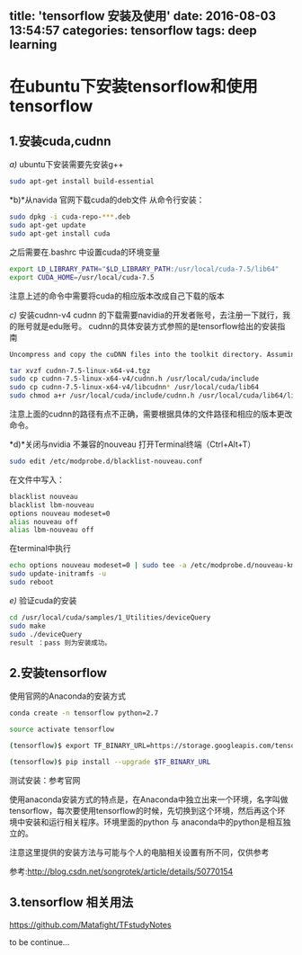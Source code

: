 title: 'tensorflow 安装及使用'
date: 2016-08-03 13:54:57
categories: tensorflow
tags: deep learning
---

**在ubuntu下安装tensorflow和使用tensorflow**
==============
1.安装cuda,cudnn
------------  
*a)*
ubuntu下安装需要先安装g++
```bash
sudo apt-get install build-essential
```
*b)*从navida 官网下载cuda的deb文件
从命令行安装：
```bash
sudo dpkg -i cuda-repo-***.deb
sudo apt-get update
sudo apt-get install cuda
```
之后需要在.bashrc 中设置cuda的环境变量
```bash
export LD_LIBRARY_PATH="$LD_LIBRARY_PATH:/usr/local/cuda-7.5/lib64"
export CUDA_HOME=/usr/local/cuda-7.5
```
注意上述的命令中需要将cuda的相应版本改成自己下载的版本

*c)*
安装cudnn-v4
cudnn 的下载需要navidia的开发者账号，去注册一下就行，我的账号就是edu账号。
cudnn的具体安装方式参照的是tensorflow给出的安装指南

```bash
Uncompress and copy the cuDNN files into the toolkit directory. Assuming the toolkit is installed in /usr/local/cuda, run the following commands (edited to reflect the cuDNN version you downloaded):

tar xvzf cudnn-7.5-linux-x64-v4.tgz
sudo cp cudnn-7.5-linux-x64-v4/cudnn.h /usr/local/cuda/include
sudo cp cudnn-7.5-linux-x64-v4/libcudnn* /usr/local/cuda/lib64
sudo chmod a+r /usr/local/cuda/include/cudnn.h /usr/local/cuda/lib64/libcudnn*
```
注意上面的cudnn的路径有点不正确，需要根据具体的文件路径和相应的版本更改命令。

*d)*关闭与nvidia 不兼容的nouveau
打开Terminal终端（Ctrl+Alt+T）
```bash
sudo edit /etc/modprobe.d/blacklist-nouveau.conf
```
在文件中写入：
```bash
blacklist nouveau
blacklist lbm-nouveau
options nouveau modeset=0
alias nouveau off
alias lbm-nouveau off
```
在terminal中执行
```bash
echo options nouveau modeset=0 | sudo tee -a /etc/modprobe.d/nouveau-kms.conf
sudo update-initramfs -u
sudo reboot
```
*e)*
验证cuda的安装
```bash
cd /usr/local/cuda/samples/1_Utilities/deviceQuery
sudo make
sudo ./deviceQuery
result ：pass 则为安装成功。
```

2.安装tensorflow
-------------
使用官网的Anaconda的安装方式
```bash
conda create -n tensorflow python=2.7

source activate tensorflow

(tensorflow)$ export TF_BINARY_URL=https://storage.googleapis.com/tensorflow/linux/gpu/tensorflow-0.9.0-cp27-none-linux_x86_64.whl

(tensorflow)$ pip install --upgrade $TF_BINARY_URL
```
测试安装：参考官网

使用anaconda安装方式的特点是，在Anaconda中独立出来一个环境，名字叫做tensorflow，每次要使用tensorflow的时候，先切换到这个环境，然后再这个环境中安装和运行相关程序。环境里面的python 与 anaconda中的python是相互独立的。

注意这里提供的安装方法与可能与个人的电脑相关设置有所不同，仅供参考

参考:http://blog.csdn.net/songrotek/article/details/50770154

3.tensorflow 相关用法
----------------
https://github.com/Matafight/TFstudyNotes

to be continue...
